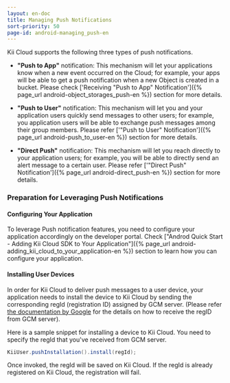 ---layout: en-doctitle: Managing Push Notificationssort-priority: 50page-id: android-managing_push-en---Kii Cloud supports the following three types of push notifications. * **"Push to App"** notification: This mechanism will let your applications know when a new event occurred on the Cloud; for example, your apps will be able to get a push notification when a new Object is created in a bucket.Please check ['Receiving "Push to App" Notification']({% page_url android-object_storages_push-en %}) section for more details. * **"Push to User"** notification: This mechanism will let you and your application users quickly send messages to other users; for example, you application users will be able to exchange push messages among their group members.Please refer ['"Push to User" Notification']({% page_url android-push_to_user-en %}) section for more details. * **"Direct Push"** notification: This mechanism will let you reach directly to your application users; for example, you will be able to directly send an alert message to a certain user.Please refer ['"Direct Push" Notification']({% page_url android-direct_push-en %}) section for more details.### Preparation for Leveraging Push Notifications#### Configuring Your ApplicationTo leverage Push notification features, you need to configure your application accordingly on the developer portal.  Check ["Androd Quick Start - Adding Kii Cloud SDK to Your Application"]({% page_url android-adding_kii_cloud_to_your_application-en %}) section to learn how you can configure your application.#### Installing User DevicesIn order for Kii Cloud to deliver push messages to a user device, your application needs to install the device to Kii Cloud by sending the corresponding regId (registration ID) assigned by GCM server.  (Please refer [the documentation by Google](http://developer.android.com/google/gcm/gs.html) for the details on how to receive the regID from GCM server).Here is a sample snippet for installing a device to Kii Cloud.  You need to specify the regId that you've received from GCM server.```javaKiiUser.pushInstallation().install(regId);```Once invoked, the regId will be saved on Kii Cloud.  If the regId is already registered on Kii Cloud, the registration will fail.
